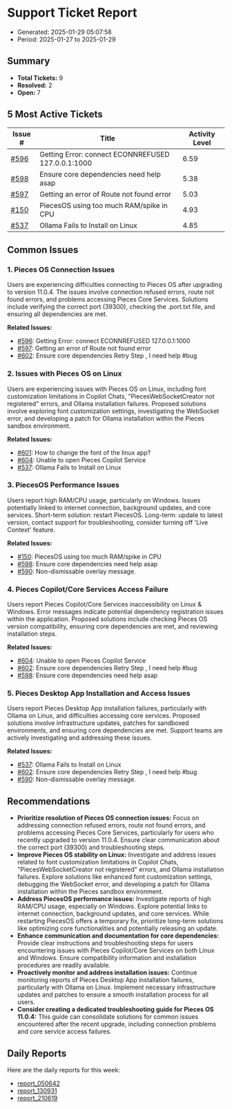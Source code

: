 # Support Ticket Report
- Generated: 2025-01-29 05:07:58
- Period: 2025-01-27 to 2025-01-29

## Summary
- **Total Tickets:** 9
- **Resolved:** 2
- **Open:** 7

## 5 Most Active Tickets
| Issue # | Title | Activity Level |
|---------|-------|----------------|
| [#596](https://github.com/pieces-app/support/issues/596) | Getting Error: connect ECONNREFUSED 127.0.0.1:1000 | 6.59 |
| [#598](https://github.com/pieces-app/support/issues/598) | Ensure core dependencies need help asap | 5.38 |
| [#597](https://github.com/pieces-app/support/issues/597) | Getting an error of Route not found error | 5.03 |
| [#150](https://github.com/pieces-app/support/issues/150) | PiecesOS using too much RAM/spike in CPU | 4.93 |
| [#537](https://github.com/pieces-app/support/issues/537) | Ollama Fails to Install on Linux | 4.85 |

## Common Issues
### 1. Pieces OS Connection Issues
Users are experiencing difficulties connecting to Pieces OS after upgrading to version 11.0.4.  The issues involve connection refused errors, route not found errors, and problems accessing Pieces Core Services.  Solutions include verifying the correct port (39300), checking the .port.txt file, and ensuring all dependencies are met.

**Related Issues:**
- [#596](https://github.com/pieces-app/support/issues/596): Getting Error: connect ECONNREFUSED 127.0.0.1:1000
- [#597](https://github.com/pieces-app/support/issues/597): Getting an error of Route not found error
- [#602](https://github.com/pieces-app/support/issues/602): Ensure core dependencies  Retry Step , I need help #bug

### 2. Issues with Pieces OS on Linux
Users are experiencing issues with Pieces OS on Linux, including font customization limitations in Copilot Chats, "PiecesWebSocketCreator not registered" errors, and Ollama installation failures. Proposed solutions involve exploring font customization settings, investigating the WebSocket error, and developing a patch for Ollama installation within the Pieces sandbox environment.

**Related Issues:**
- [#601](https://github.com/pieces-app/support/issues/601): How to change the font of the linux app?
- [#604](https://github.com/pieces-app/support/issues/604): Unable to open Pieces Copilot Service
- [#537](https://github.com/pieces-app/support/issues/537): Ollama Fails to Install on Linux

### 3. PiecesOS Performance Issues
Users report high RAM/CPU usage, particularly on Windows. Issues potentially linked to internet connection, background updates, and core services. Short-term solution: restart PiecesOS. Long-term: update to latest version, contact support for troubleshooting, consider turning off 'Live Context' feature.

**Related Issues:**
- [#150](https://github.com/pieces-app/support/issues/150): PiecesOS using too much RAM/spike in CPU
- [#598](https://github.com/pieces-app/support/issues/598): Ensure core dependencies need help asap
- [#590](https://github.com/pieces-app/support/issues/590): Non-dismissable overlay message.

### 4. Pieces Copilot/Core Services Access Failure
Users report Pieces Copilot/Core Services inaccessibility on Linux & Windows. Error messages indicate potential dependency registration issues within the application. Proposed solutions include checking Pieces OS version compatibility, ensuring core dependencies are met, and reviewing installation steps.

**Related Issues:**
- [#604](https://github.com/pieces-app/support/issues/604): Unable to open Pieces Copilot Service
- [#602](https://github.com/pieces-app/support/issues/602): Ensure core dependencies  Retry Step , I need help #bug
- [#598](https://github.com/pieces-app/support/issues/598): Ensure core dependencies need help asap

### 5. Pieces Desktop App Installation and Access Issues
Users report Pieces Desktop App installation failures, particularly with Ollama on Linux, and difficulties accessing core services. Proposed solutions involve infrastructure updates, patches for sandboxed environments, and ensuring core dependencies are met. Support teams are actively investigating and addressing these issues.

**Related Issues:**
- [#537](https://github.com/pieces-app/support/issues/537): Ollama Fails to Install on Linux
- [#602](https://github.com/pieces-app/support/issues/602): Ensure core dependencies  Retry Step , I need help #bug
- [#590](https://github.com/pieces-app/support/issues/590): Non-dismissable overlay message.


## Recommendations
- **Prioritize resolution of Pieces OS connection issues:** Focus on addressing connection refused errors, route not found errors, and problems accessing Pieces Core Services, particularly for users who recently upgraded to version 11.0.4. Ensure clear communication about the correct port (39300) and troubleshooting steps.
- **Improve Pieces OS stability on Linux:** Investigate and address issues related to font customization limitations in Copilot Chats, "PiecesWebSocketCreator not registered" errors, and Ollama installation failures. Explore solutions like enhanced font customization settings, debugging the WebSocket error, and developing a patch for Ollama installation within the Pieces sandbox environment.
- **Address PiecesOS performance issues:** Investigate reports of high RAM/CPU usage, especially on Windows. Explore potential links to internet connection, background updates, and core services. While restarting PiecesOS offers a temporary fix, prioritize long-term solutions like optimizing core functionalities and potentially releasing an update.
- **Enhance communication and documentation for core dependencies:** Provide clear instructions and troubleshooting steps for users encountering issues with Pieces Copilot/Core Services on both Linux and Windows. Ensure compatibility information and installation procedures are readily available.
- **Proactively monitor and address installation issues:** Continue monitoring reports of Pieces Desktop App installation failures, particularly with Ollama on Linux. Implement necessary infrastructure updates and patches to ensure a smooth installation process for all users.
- **Consider creating a dedicated troubleshooting guide for Pieces OS 11.0.4:** This guide can consolidate solutions for common issues encountered after the recent upgrade, including connection problems and core service access failures.

## Daily Reports
Here are the daily reports for this week:

- [report_050642](daily/2025-01-28/report_050642.md)
- [report_130931](daily/2025-01-28/report_130931.md)
- [report_210619](daily/2025-01-28/report_210619.md)
